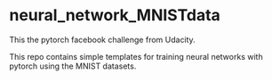 # neural_network_MNISTdata

This the pytorch facebook challenge from Udacity.

This repo contains simple templates for training neural networks with pytorch using the MNIST datasets.
